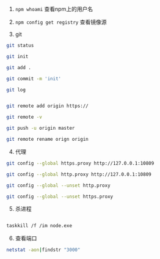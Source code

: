 1. `npm whoami`  查看npm上的用户名

2. `npm config get registry` 查看镜像源

3. git

```bash
git status

git init

git add .

git commit -m 'init'

git log


git remote add origin https://

git remote -v

git push -u origin master

git remote rename orign origin

```
4.  代理

  ```bash
  git config --global https.proxy http://127.0.0.1:10809

  git config --global http.proxy http://127.0.0.1:10809

  git config --global --unset http.proxy
  
  git config --global --unset https.proxy
  ```

5. 杀进程 

  ```bash

  taskkill /f /im node.exe

  ```

6. 查看端口 

  ```bash
  netstat -aon|findstr "3000"

  ```